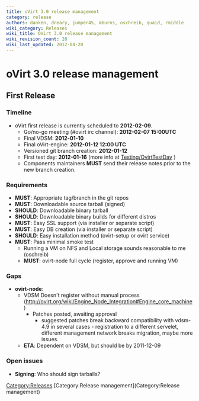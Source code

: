 ```yaml
---
title: oVirt 3.0 release management
category: release
authors: danken, dneary, jumper45, mburns, oschreib, quaid, rmiddle
wiki_category: Releases
wiki_title: OVirt 3.0 release management
wiki_revision_count: 28
wiki_last_updated: 2012-08-20
---
```


# oVirt 3.0 release management

## First Release

### Timeline

*   oVirt first release is currently scheduled to **2012-02-09**.
    -   Go/no-go meeting (#ovirt irc channel): **2012-02-07 15:00UTC**
    -   Final VDSM: **2012-01-10**
    -   Final oVirt-engine: **2012-01-12 12:00 UTC**
    -   Versioned git branch creation: **2012-01-12**
    -   First test day: **2012-01-16** (more info at [Testing/OvirtTestDay](Testing/OvirtTestDay) )
    -   Components maintainers **MUST** send their release notes prior to the new branch creation.

### Requirements

*   **MUST**: Appropriate tag/branch in the git repos
*   **MUST**: Downloadable source tarball (signed)
*   **SHOULD**: Downloadable binary tarball
*   **SHOULD**: Downloadable binary builds for different distros
*   **MUST**: Easy SSL support (via installer or separate script)
*   **MUST**: Easy DB creation (via installer or separate script)
*   **SHOULD**: Easy installation method (ovirt-setup or ovirt service)
*   **MUST**: Pass minimal smoke test
    -   Running a VM on NFS and Local storage sounds reasonable to me (oschreib)
    -   **MUST**: ovirt-node full cycle (register, approve and running VM)

### Gaps

*   **ovirt-node**:
    -   VDSM Doesn't register without manual process (http://ovirt.org/wiki/Engine_Node_Integration#Engine_core_machine)
        -   Patches posted, awaiting approval
            -   suggested patches break backward compatibility with vdsm-4.9 in several cases - registration to a different servelet, different management network breaks migration, maybe more issues.
    -   **ETA**: Dependent on VDSM, but should be by 2011-12-09

### Open issues

*   **Signing**: Who should sign tarballs?

<Category:Releases> [Category:Release management](Category:Release management)
